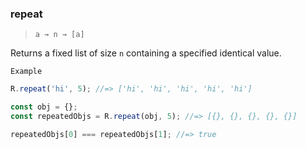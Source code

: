 ### repeat

> `a → n → [a]`

Returns a fixed list of size `n` containing a specified identical value.

`Example`

```js
R.repeat('hi', 5); //=> ['hi', 'hi', 'hi', 'hi', 'hi']

const obj = {};
const repeatedObjs = R.repeat(obj, 5); //=> [{}, {}, {}, {}, {}]

repeatedObjs[0] === repeatedObjs[1]; //=> true
```
